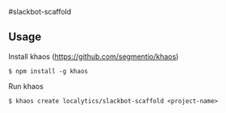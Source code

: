 #slackbot-scaffold

## Usage

Install khaos (https://github.com/segmentio/khaos)

    $ npm install -g khaos

Run khaos

    $ khaos create localytics/slackbot-scaffold <project-name>
